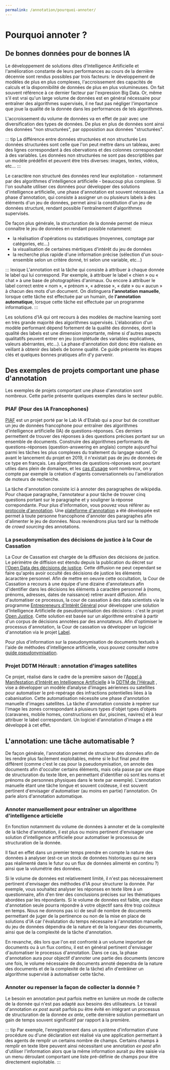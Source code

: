 ```yaml
---
permalink: /annotation/pourquoi-annoter/
---
```


# Pourquoi annoter ? 

## De bonnes données pour de bonnes IA 

Le développement de solutions dites d'Intelligence Artificielle et l'amélioration constante de leurs performances au cours de la dernière décennie sont rendus possibles par trois facteurs: le développement de modèles de plus en plus complexes, l'accroissement des capacités de calculs et la disponnibilité de données de  plus en plus volumineuses. On fait souvent référence à ce dernier facteur par l'expression Big Data. Or, même s'il est vrai qu'un large volume de données est en général nécessaire pour entraîner des algorithmes supervisés, il ne faut pas négliger l'importance que joue la qualité de la donnée dans les performances de tels algorithmes.

L'accroissement du volume de données va en effet de pair avec une diversification des types de données. De plus en plus de données sont ainsi des données "non structurées", par opposistion aux données "structurées". 

::: tip La différence entre données structurées et non structurée
Les données structurées sont celle que l'on peut mettre dans un tableau, avec des lignes correspondant à des obervations et des colonnes correspondant à des variables. Les données non structurées ne sont pas descriptibles par un modèle prédéfini et peuvent être très diverses: images, textes, vidéos, etc... 
:::

Le caractère non structuré des données rend leur exploitation - notamment par des algorithmes d'intelligence artificielle - beaucoup plus complexe. Si l'on souhaite utiliser ces données pour développer des solutions d'intelligence artificielle, une phase d'annotation est souvent nécessaire. La phase d'annotation, qui consiste à assigner un ou plusieurs labels à des éléments d'un jeu de données, permet ainsi la constitution d'un jeu de données structuré, rendant possible l'entraînement d'algorithmes supervisés. 

De façon plus générale, la structuration de la donnée permet de mieux connaître le jeu de données en rendant possible notamment: 
- la réalisation d'opérations ou statistiques (moyennes, comptage par catégories, etc...)
- la visualisation de certaines mértiques d'intérêt du jeu de données 
- la recherche plus rapide d'une information précise (sélection d'un sous-ensemble selon un critère donné, tri selon une variable, etc...)

::: lexique 
L'annotation est la tâche qui consiste à attribuer à chaque donnée le label qui lui correspond. Par exemple, à attribuer le label « chien » ou « chat » à une base de photographies d'animaux. Ou encore à attribuer le label correct entre « nom », « prénom », « adresse », « date » ou « aucun » à chacun des mots d'un document. On distinguera **l'annotation manuelle**, lorsque cette tâche est effectuée par un humain, de **l'annotation automatique**, lorsque cette tâche est effectuée par un programme informatique. 
::: 

Les solutions d'IA qui ont recours à des modèles de machine learning sont en très grande majorité des algorithmes supervisés. L'élaboration d'un modèle performant dépend fortement de la qualité des données, dont la qualité des labels est une dimension importante, même si d'autres aspects qualitatifs peuvent entrer en jeu (complétude des variables explicatives, valeurs abérrantes, etc...). La phase d'annotation doit donc être réalisée en veillant à obtenir des labels de bonne qualité. Ce guide présente les étapes clés et quelques bonnes pratiques afin d'y parvenir. 



## Des exemples de projets comportant une phase d'annotation 

Les exemples de projets comportant une phase d'annotation sont nombreux. Cette partie présente quelques exemples dans le secteur public. 

### PIAF (Pour des IA Francophones)

[PIAF](https://piaf.etalab.studio/) est un projet porté par le Lab IA d'Etalab qui a pour but de constituer un jeu de données francophone pour entraîner des algorithmes d’intelligence artificielle (IA) de questions-réponses. Ces derniers permettent de trouver des réponses à des questions précises portant sur un ensemble de documents. Construire des algorithmes performants de questions-réponses (question-answering en anglais) compte aujourd’hui parmi les tâches les plus complexes du traitement du langage naturel. Or avant le lancement du projet en 2019, il n'existait pas de jeu de données de ce type en français. Les algorithmes de questions-réponses sont pourtant utiles dans plein de domaines, et les [cas d'usage](https://piaf.etalab.studio/cas-usage/) sont nombreux, on y compte par exemple la création d'agents conversationnels ou l'amélioration de moteurs de recherche. 

La tâche d'annotation consiste ici à annoter des paragraphes de wikipédia. Pour chaque paragraphe, l'annotateur a pour tâche de trouver cinq questions portant sur le paragraphe et y souligner la réponse correpondante. Pour plus d'information, vous pouvez vous référer au [protocole d'annotation](https://piaf.etalab.studio/img/fr_protocol.pdf). Une [plateforme d'annotation](https://app.piaf.etalab.studio/signup/) a été développée est permet à toute personne francophone d'annoter des paragraphes afin d'alimenter le jeu de données. Nous reviendrons plus tard sur la méthode de *crowd sourcing* des annotations. 

 
### La pseudonymisation des décisions de justice à la Cour de Cassation  

La Cour de Cassation est chargée de la diffusion des décisions de justice. Le périmètre de diffision est étendu depuis la publication du décret sur [l'Open Data des décisions de justice](https://www.legifrance.gouv.fr/jo_pdf.do?id=JORFTEXT000042055251). Cette diffusion ne peut cependant se faire qu'après avoir occulté des décisions de justice les éléments àcaractère personnel. Afin de mettre en oeuvre cette occultation, la Cour de Cassation a recours à une équipe d'une dizaine d'annotateurs afin d'identifier dans les décisions les éléments à caractère personnel à (noms, prénoms, adresses, dates de naissance) retirer avant diffusion. Afin d'automatiser ce processus, la cour de cassation à des data scientists via le programme [Entrepreneurs d'Intérêt Général](https://entrepreneur-interet-general.etalab.gouv.fr/index.html) pour développer une solution d'Intelligence Artificielle de pseudonymisation des décisions : c'est le projet  [Open Justice](https://entrepreneur-interet-general.etalab.gouv.fr/defis/2019/openjustice.html). Cette solution est basée sur un algorithme entraîné à partir d'un corpus de décisions annotées par des annotateurs. Afin d'optimiser le processus d'annotation, la Cour de cassation va développer un logiciel d'annotation via le projet [Label](https://entrepreneur-interet-general.etalab.gouv.fr/defis/2020/label.html).

Pour plus d'information sur la pseudonymisation de documents textuels à l'aide de méthodes d'intelligence artificielle, vous pouvez consulter notre [guide pseudonymisation](https://guides.etalab.gouv.fr/pseudonymisation/#a-quoi-sert-ce-guide). 


### Projet DDTM Hérault : annotation d'images satellites 
Ce projet, réalisé dans le cadre de la première saison de l'[Appel à Manifestation d'Intérêt en Intelligence Artificielle](https://www.etalab.gouv.fr/intelligence-artificielle-decouvrez-les-6-projets-laureats-de-lappel-a-manifestation-dinteret-ia) à la [DDTM de l'Hérault](http://www.herault.gouv.fr/Services-de-l-Etat/Agriculture-environnement-amenagement-et-logement/Direction-Departementale-des-Territoires-et-de-la-Mer-de-l-Herault-DDTM-34) , vise a développer un modèle d’analyse d’images aériennes ou satellites pour automatiser le pré-repérage des infractions potentielles liées à la cabanisation. Cette automatisation nécessite une phase d'annotation manuelle d'images satellites. La tâche d'annotation consiste à repérer sur l'image les zones correspondant à plusieurs types d'objet types d’objets (caravanes, mobile homes, constructions en dur, piscines, navires) et à leur attribuer le label correspondant. Un logiciel d'annotation d'image a été développé à cet effet. 


## L'annotation: une tâche automatisable ? 

De façon générale, l'annotation permet de structurer des données afin de les rendre plus facilement exploitables, même si le but final peut être différent (comme c'est le cas pour la pseudonymisation, on annote des documents afin d'occulter certains éléments, mais cela passe par une étape de structuration du texte libre, en permettant d'identifier où sont les noms et prénoms de personnes physiques  dans le texte par exemple). L'annotation manuelle étant une tâche longue et souvent coûteuse, il est souvent pertinent d'envisager d'automatiser (au moins en partie) l'annotation. On parle alors d'annotation automatique. 


### Annoter manuellement pour entraîner un algorithme d'intelligence articielle 

En fonction notamment du volume de données à annoter et de la complexité de la tâche d'annotation, il est plus ou moins pertinent d'envisager une solution d'intelligence artificielle pour automatiser le processus de structuration de la donnée. 

Il faut en effet dans un premier temps prendre en compte la nature des données à analyser (est-ce un stock de données historiques qui ne sera pas réalimenté dans le futur ou un flux de données alimenté en continu ?) ainsi que la volumétrie des données. 

Si le volume de données est relativement limité, il n'est pas nécessairement pertinent d'envisager des méthodes d'IA pour structurer la donnée. Par exemple, vous souhaitez analyser les réponses en texte libre à un questionnaire, afin d'en tirer des conclusions précises sur les thématiques abordées par les répondants. Si le volume de données est faible, une étape d'annotation seule pourra répondre à votre objectif sans être trop coûteux en temps.  Nous ne donnons pas ici de seuil de nombre de documents permettant de juger de la pertinence ou non de la mise en place de solutions d'IA car l'évalutation du temps nécessaire à l'annotation manuelle du jeu de données dépendra de la nature et de la longueur des documents, ainsi que de la complexité de la tâche d'annotation. 

En revanche, dès lors que l'on est confronté à un volume important de documents ou à un flux continu, il est en général pertinent d'envisager d'automatiser le processus d'annotation. Dans ce cas, la phase d'annotation aura pour objectif d'annoter une partie des documents (encore une fois, le volume nécessaire de documents annoté dependra de la nature des documents et de la complexité de la tâche) afin d'entrâiner un algorithme supervisé à automatiser cette tâche. 


### Annoter ou repenser la façon de collecter la donnée ? 

Le besoin en annotation peut parfois mettre en lumière un mode de collecte de la donnée qui n'est pas adapté aux besoins des utilisateurs. Le travail d'annotation *ex post* aurait parfois pu être évité en intégrant un processus de structuration de la donnée *ex ante*, cette dernière solution permettant un gain de temps souvent significatif par rapport à la première. 

::: tip Par exemple, l'enregistrement dans un système d'information d'une procédure ou d'une déclaration est réalisé via une application permettant à des agents de remplir un certains nombre de champs. Certains champs à remplir en texte libre peuvent ainsi nécessitant une annotation *ex post* afin d'utiliser l'information alors que la même information aurait pu être saisie via un menu déroulant comportant une liste pré-définie de champs pour être directement exploitable. :::






